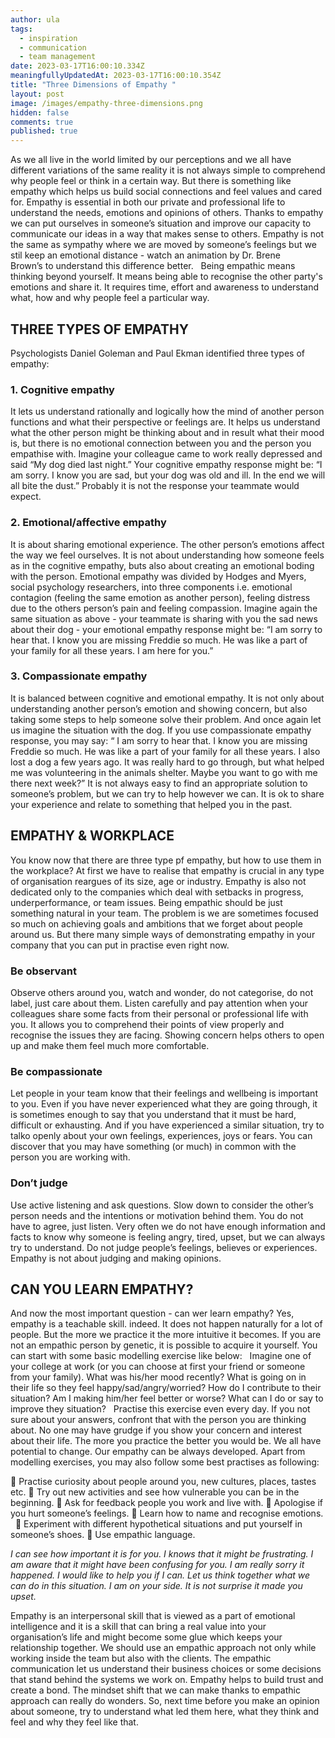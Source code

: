```yaml
---
author: ula
tags:
  - inspiration
  - communication
  - team management
date: 2023-03-17T16:00:10.334Z
meaningfullyUpdatedAt: 2023-03-17T16:00:10.354Z
title: "Three Dimensions of Empathy "
layout: post
image: /images/empathy-three-dimensions.png
hidden: false
comments: true
published: true
---
```

As we all live in the world limited by our perceptions and we all have different variations of the same reality it is not always simple to comprehend why people feel or think in a certain way. But there is something like empathy which helps us build social connections and feel values and cared for. Empathy is essential in both our private and professional life to understand the needs, emotions and opinions of others. Thanks to empathy we can put ourselves in someone’s situation and improve our capacity to communicate our ideas in a way that makes sense to others. Empathy is not the same as sympathy where we are moved by someone’s feelings but we stil keep an emotional distance - watch an animation by Dr. Brene Brown’s to understand this difference better.   Being empathic means thinking beyond yourself. It means being able to recognise the other party's emotions and share it. It requires time, effort and awareness to understand what, how and why people feel a particular way. 

## THREE TYPES OF EMPATHY

Psychologists Daniel Goleman and Paul Ekman identified three types of empathy: 

### 1. Cognitive empathy

It lets us understand rationally and logically how the mind of another person functions and what their perspective or feelings are. It helps us understand what the other person might be thinking about and in result what their mood is, but there is no emotional connection between you and the person you empathise with. Imagine your colleague came to work really depressed and said “My dog died last night.” Your cognitive empathy response might be: “I am sorry. I know you are sad, but your dog was old and ill. In the end we will all bite the dust.” Probably it is not the response your teammate would expect.  

### 2. Emotional/affective empathy

It is about sharing emotional experience. The other person’s emotions affect the way we feel ourselves. It is not about understanding how someone feels as in the cognitive empathy, buts also about creating an emotional boding with the person. Emotional empathy was divided by Hodges and Myers, social psychology researchers, into three components i.e. emotional contagion (feeling  the same emotion as another person), feeling distress due to the others person’s pain and feeling compassion. Imagine again the same situation as above - your teammate is sharing with you the sad news about their dog - your emotional empathy response might be: “I am sorry to hear that. I know you are missing Freddie so much. He was like a part of your family for all these years. I am here for you.”  

### 3. Compassionate empathy

It is balanced between cognitive and emotional empathy. It is not only about understanding another person’s emotion and showing concern, but also taking some steps to help someone solve their problem.  And once again let us imagine the situation with the dog. If you use compassionate empathy response, you may say: “ I am sorry to hear that. I know you are missing Freddie so much. He was like a part of your family for all these years. I also lost a dog a few years ago. It was really hard to go through, but what helped me was volunteering in the animals shelter. Maybe you want to go with me there next week?” It is not always easy to find an appropriate solution to someone’s problem, but we can try to help however we can. It is ok to share your experience and relate to something that helped you in the past.  

<GiphyEmbed url='https://giphy.com/clips/DuncanvilleFOX-fox-foxtv-duncanville-Mqpmtpn8OYBZodvF9g' />

## EMPATHY & WORKPLACE   

You know now that there are three type pf empathy, but how to use them in the workplace? At first we have to realise that empathy is crucial in any type of organisation reargues of its size, age or industry. Empathy is also not dedicated only to the companies which deal with setbacks in progress, underperformance, or team issues. Being empathic should be just something natural in your team. The problem is we are sometimes focused so much on achieving goals and ambitions that we forget about people around us. But there many simple ways of demonstrating empathy in your company that you can put in practise even right now.  

### **Be observant**

Observe others around you, watch and wonder, do not categorise, do not label, just care about them. Listen carefully and pay attention when your colleagues share some facts from their personal or professional life with you. It allows you to comprehend their points of view properly and recognise the issues they are facing. Showing concern helps others to open up and make them feel much more comfortable.

<GiphyEmbed url='https://giphy.com/gifs/betplus-bet-plus-real-husbands-of-hollywood-BhZacnk7mGZQFhtGTZ' />

### **Be compassionate**

 Let people in your team know that their feelings and wellbeing is important to you. Even if you have never experienced what they are going through, it is sometimes enough to say that you understand that it must be hard, difficult or exhausting. And if you have experienced a similar situation, try to talko openly about your own feelings, experiences, joys or fears. You can discover that you may have something (or much) in common with the person you are working with.  

### **Don’t judge**

 Use active listening and ask questions. Slow down to consider the other’s person needs and the intentions or motivation behind them. You do not have to agree, just listen. Very often we do not have enough information and facts to know why someone is feeling angry, tired, upset, but we can always try to understand. Do not judge people’s feelings, believes or experiences. Empathy is not about judging and making opinions. 

## CAN YOU LEARN EMPATHY?

<GiphyEmbed url='https://giphy.com/gifs/salih-whatever-loading-salih-Hys63WZ4UHlAc' />

And now the most important question - can wer learn empathy? Yes, empathy is a teachable skill. indeed. It does not happen naturally for a lot of people. But the more we practice it the more intuitive it becomes. If you are not an empathic person by genetic, it is possible to acquire it yourself.  You can start with some basic modelling exercise like below:  
Imagine one of your college at work (or you can choose at first your friend or someone from your family). 
What was his/her mood recently?
What is going on in their life so they feel happy/sad/angry/worried?
How do I contribute to their situation? Am I making him/her feel better or worse? 
What can I do or say to improve they situation?  
Practise this exercise even every day. If you not sure about your answers, confront that with the person you are thinking about. No one may have grudge if you show your concern and interest about their life. The more you practice the better you would be. We all have potential to change. Our empathy can be always developed. Apart from modelling exercises, you may also follow some best practises as following:  

🧡 Practise curiosity about people around you, new cultures, places, tastes etc.
🧡 Try out new activities and see how vulnerable you can be in the beginning. 
🧡 Ask for feedback people you work and live with. 
🧡 Apologise if you hurt someone’s feelings. 
🧡 Learn how to name and recognise emotions.  
🧡 Experiment with different hypothetical situations and put yourself in someone’s shoes. 
🧡 Use empathic language.

*I can see how important it is for you. 
I knows that it might be frustrating. 
I am aware that it might have been confusing for you. 
I am really sorry it happened. 
I would like to help you if I can. 
Let us think together what we can do in this situation. 
I am on your side. It is not surprise it made you upset.* 

Empathy is an interpersonal skill that is viewed as a part of emotional intelligence and it is a skill that can bring a real value into your organisation’s life and might become some glue which keeps your relationship together. We should use an empathic approach not only while working inside the team but also with the clients. The empathic communication let us understand their business choices or some decisions that stand behind the systems we work on. Empathy helps to build trust and create a bond. The mindset shift that we can make thanks to empathic approach can really do wonders. So, next time before you make an opinion about someone, try to understand what led them here, what they think and feel and why they feel like that.